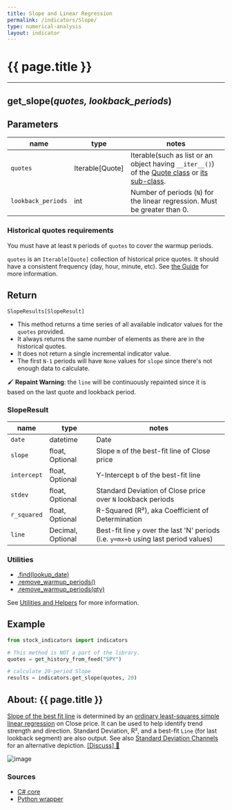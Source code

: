 ```yaml
---
title: Slope and Linear Regression
permalink: /indicators/Slope/
type: numerical-analysis
layout: indicator
---
```


# {{ page.title }}
<hr>

## **get_slope**(*quotes, lookback_periods*)

## Parameters

| name | type | notes
| -- |-- |--
| `quotes` | Iterable[Quote] | Iterable(such as list or an object having `__iter__()`) of the [Quote class]({{site.baseurl}}/guide/#historical-quotes) or [its sub-class]({{site.baseurl}}/guide/#using-custom-quote-classes).
| `lookback_periods` | int | Number of periods (`N`) for the linear regression.  Must be greater than 0.

### Historical quotes requirements

You must have at least `N` periods of `quotes` to cover the warmup periods.

`quotes` is an `Iterable[Quote]` collection of historical price quotes.  It should have a consistent frequency (day, hour, minute, etc).  See [the Guide]({{site.baseurl}}/guide/#historical-quotes) for more information.

## Return

```python
SlopeResults[SlopeResult]
```

- This method returns a time series of all available indicator values for the `quotes` provided.
- It always returns the same number of elements as there are in the historical quotes.
- It does not return a single incremental indicator value.
- The first `N-1` periods will have `None` values for `slope` since there's not enough data to calculate.

:paintbrush: **Repaint Warning**: the `line` will be continuously repainted since it is based on the last quote and lookback period.

### SlopeResult

| name | type | notes
| -- |-- |--
| `date` | datetime | Date
| `slope` | float, Optional | Slope `m` of the best-fit line of Close price
| `intercept` | float, Optional | Y-Intercept `b` of the best-fit line
| `stdev` | float, Optional | Standard Deviation of Close price over `N` lookback periods
| `r_squared` | float, Optional | R-Squared (R&sup2;), aka Coefficient of Determination
| `line` | Decimal, Optional | Best-fit line `y` over the last 'N' periods (i.e. `y=mx+b` using last period values)

### Utilities

- [.find(lookup_date)]({{site.baseurl}}/utilities#find-indicator-result-by-date)
- [.remove_warmup_periods()]({{site.baseurl}}/utilities#remove-warmup-periods)
- [.remove_warmup_periods(qty)]({{site.baseurl}}/utilities#remove-warmup-periods)

See [Utilities and Helpers]({{site.baseurl}}/utilities#utilities-for-indicator-results) for more information.

## Example

```python
from stock_indicators import indicators

# This method is NOT a part of the library.
quotes = get_history_from_feed("SPY")

# calculate 20-period Slope
results = indicators.get_slope(quotes, 20)
```

## About: {{ page.title }}

[Slope of the best fit line](https://school.stockcharts.com/doku.php?id=technical_indicators:slope) is determined by an [ordinary least-squares simple linear regression](https://en.wikipedia.org/wiki/Simple_linear_regression) on Close price.  It can be used to help identify trend strength and direction.  Standard Deviation, R&sup2;, and a best-fit `Line` (for last lookback segment) are also output.  See also [Standard Deviation Channels](../StdDevChannels#content) for an alternative depiction.
[[Discuss] :speech_balloon:]({{site.github.base_repository_url}}/discussions/241 "Community discussion about this indicator")

![image]({{site.charturl}}/Slope.png)

### Sources

- [C# core]({{site.base_sourceurl}}/s-z/Slope/Slope.cs)
- [Python wrapper]({{site.sourceurl}}/slope.py)
